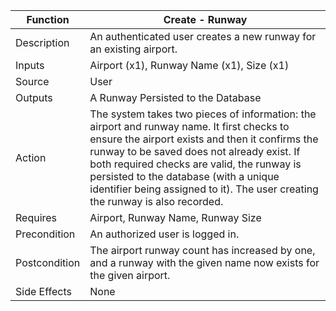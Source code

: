 | Function | Create - Runway |
| --------------- | --------------- |
| Description | An authenticated user creates a new runway for an existing airport. |
| Inputs | Airport (x1), Runway Name (x1), Size (x1) |
| Source | User |
| Outputs | A Runway Persisted to the Database |
| Action | The system takes two pieces of information: the airport and runway name. It first checks to ensure the airport exists and then it confirms the runway to be saved does not already exist. If both required checks are valid, the runway is persisted to the database (with a unique identifier being assigned to it). The user creating the runway is also recorded. |
| Requires | Airport, Runway Name, Runway Size |
| Precondition | An authorized user is logged in. |
| Postcondition | The airport runway count has increased by one, and a runway with the given name now exists for the given airport. |
| Side Effects | None |